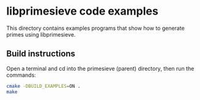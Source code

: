 libprimesieve code examples
===========================

This directory contains examples programs that show how to generate
primes using libprimesieve.

Build instructions
------------------

Open a terminal and cd into the primesieve (parent) directory,
then run the commands:

```sh
cmake -DBUILD_EXAMPLES=ON .
make
```
